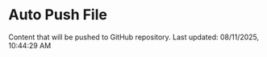 # Auto Push File

Content that will be pushed to GitHub repository.
Last updated: 08/11/2025, 10:44:29 AM